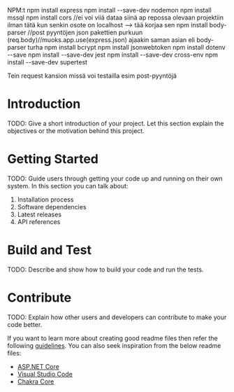 

NPM:t
npm install express
npm install --save-dev nodemon
npm install mssql
npm install cors //ei voi viiä dataa siinä ap repossa olevaan projektiin ilman tätä kun senkin osote on localhost --> tää korjaa sen
npm install body-parser //post pyyntöjen json pakettien purkuun (req.body)//muoks.app.use(express.json) ajaakin saman asian eli body-parser turha
npm install bcrypt
npm install jsonwebtoken
npm install dotenv --save
npm install --save-dev jest
npm install --save-dev cross-env
npm install --save-dev supertest



Tein request kansion missä voi testailla esim post-pyyntöjä


# Introduction 
TODO: Give a short introduction of your project. Let this section explain the objectives or the motivation behind this project. 

# Getting Started
TODO: Guide users through getting your code up and running on their own system. In this section you can talk about:
1.	Installation process
2.	Software dependencies
3.	Latest releases
4.	API references

# Build and Test
TODO: Describe and show how to build your code and run the tests. 

# Contribute
TODO: Explain how other users and developers can contribute to make your code better. 

If you want to learn more about creating good readme files then refer the following [guidelines](https://docs.microsoft.com/en-us/azure/devops/repos/git/create-a-readme?view=azure-devops). You can also seek inspiration from the below readme files:
- [ASP.NET Core](https://github.com/aspnet/Home)
- [Visual Studio Code](https://github.com/Microsoft/vscode)
- [Chakra Core](https://github.com/Microsoft/ChakraCore)
